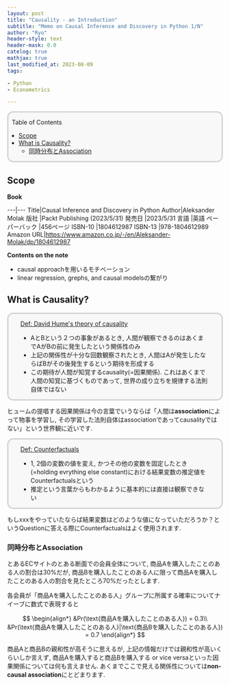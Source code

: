 ```yaml
---
layout: post
title: "Causality - an Introduction"
subtitle: "Memo on Causal Inference and Discovery in Python 1/N"
author: "Ryo"
header-style: text
header-mask: 0.0
catelog: true
mathjax: true
last_modified_at: 2023-08-09
tags:

- Python
- Econometrics

---
```


<div style='border-radius: 1em; border-style:solid; border-color:#D3D3D3; background-color:#F8F8F8'>

<p class="h4">&nbsp;&nbsp;Table of Contents</p>

<!-- START doctoc generated TOC please keep comment here to allow auto update -->
<!-- DON'T EDIT THIS SECTION, INSTEAD RE-RUN doctoc TO UPDATE -->

- [Scope](#scope)
- [What is Causality?](#what-is-causality)
  - [同時分布とAssociation](#%E5%90%8C%E6%99%82%E5%88%86%E5%B8%83%E3%81%A8association)

<!-- END doctoc generated TOC please keep comment here to allow auto update -->


</div>

## Scope 

**Book**

---|---
Title|Causal Inference and Discovery in Python
Author|Aleksander Molak
版社 |Packt Publishing (2023/5/31)
発売日 |2023/5/31
言語 |英語
ペーパーバック |456ページ
ISBN-10 |1804612987
ISBN-13 |978-1804612989
Amazon URL|https://www.amazon.co.jp/-/en/Aleksander-Molak/dp/1804612987


**Contents on the note**

- causal approachを用いるモチベーション
- linear regression, grephs, and causal modelsの繋がり

## What is Causality?

<div style='padding-left: 2em; padding-right: 2em; border-radius: 1em; border-style:solid; border-color:#D3D3D3; background-color:#F8F8F8'>
<p class="h4"><ins>Def: David Hume's theory of causality</ins></p>

- AとBという２つの事象があるとき, 人間が観察できるのはあくまでAがBの前に発生したという関係性のみ
- 上記の関係性が十分な回数観察されたとき, 人間はAが発生したならばBがその後発生するという期待を形成する
- この期待が人間が知覚するcausality(=因果関係). これはあくまで人間の知覚に基づくものであって, 世界の成り立ちを規律する法則自体ではない

</div>

ヒュームの提唱する因果関係は今の言葉でいうならば「人間は**association**によって物事を学習し, その学習した法則自体はassociationであってcausalityではない」という世界観に近いです.

<div style='padding-left: 2em; padding-right: 2em; border-radius: 1em; border-style:solid; border-color:#D3D3D3; background-color:#F8F8F8'>
<p class="h4"><ins>Def: Counterfactuals</ins></p>

- 1, 2個の変数の値を変え, かつその他の変数を固定したとき(=holding evrything else constant)における結果変数の推定値をCounterfactualsという
- 推定という言葉からもわかるように基本的には直接は観察できない

</div>

もしxxxをやっていたならば結果変数はどのような値になっていただろうか？というQuestionに答える際にCounterfactualsはよく使用されます. 

### 同時分布とAssociation

とあるECサイトのとある断面での会員全体について, 商品Aを購入したことのある人の割合は30%だが, 
商品Bを購入したことのある人に限って商品Aを購入したことのある人の割合を見たところ70%だったとします.

各会員が「商品Aを購入したことのある人」グループに所属する確率についてナイーブに数式で表現すると

$$
\begin{align*}
&Pr(\text{商品Aを購入したことのある人}) = 0.3\\
&Pr(\text{商品Aを購入したことのある人}|\text{商品Bを購入したことのある人}) = 0.7
\end{align*}
$$

商品Aと商品Bの親和性が高そうに思えるが, 上記の情報だけでは親和性が高いくらいしか言えず, 商品Aを購入すると商品Bを購入する or vice versaといった因果関係については何も言えません. あくまでここで見える関係性については**non-causal association**にとどまります.
